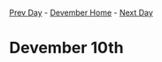 [Prev Day](../09/README.md) - [Devember Home](../README.md) - [Next Day](../11/README.md)

# Devember 10th